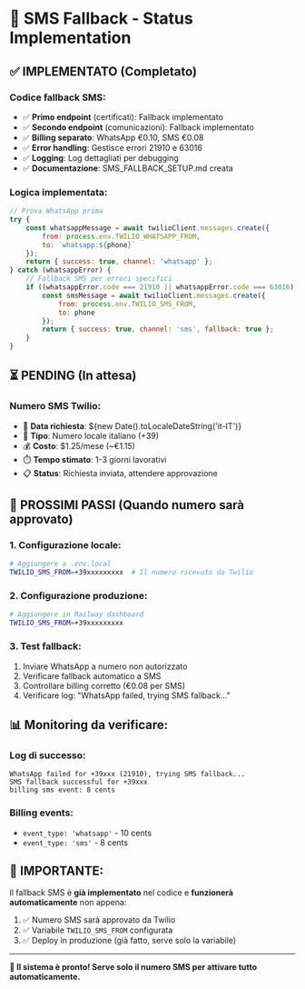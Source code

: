 # 📱 SMS Fallback - Status Implementation

## ✅ **IMPLEMENTATO (Completato)**

### **Codice fallback SMS:**
- ✅ **Primo endpoint** (certificati): Fallback implementato
- ✅ **Secondo endpoint** (comunicazioni): Fallback implementato  
- ✅ **Billing separato**: WhatsApp €0.10, SMS €0.08
- ✅ **Error handling**: Gestisce errori 21910 e 63016
- ✅ **Logging**: Log dettagliati per debugging
- ✅ **Documentazione**: SMS_FALLBACK_SETUP.md creata

### **Logica implementata:**
```javascript
// Prova WhatsApp prima
try {
    const whatsappMessage = await twilioClient.messages.create({
        from: process.env.TWILIO_WHATSAPP_FROM,
        to: `whatsapp:${phone}`
    });
    return { success: true, channel: 'whatsapp' };
} catch (whatsappError) {
    // Fallback SMS per errori specifici
    if ((whatsappError.code === 21910 || whatsappError.code === 63016) && process.env.TWILIO_SMS_FROM) {
        const smsMessage = await twilioClient.messages.create({
            from: process.env.TWILIO_SMS_FROM,
            to: phone
        });
        return { success: true, channel: 'sms', fallback: true };
    }
}
```

## ⏳ **PENDING (In attesa)**

### **Numero SMS Twilio:**
- 📅 **Data richiesta**: ${new Date().toLocaleDateString('it-IT')}
- 🏢 **Tipo**: Numero locale italiano (+39)
- 💰 **Costo**: $1.25/mese (~€1.15)
- ⏱️ **Tempo stimato**: 1-3 giorni lavorativi
- 📋 **Status**: Richiesta inviata, attendere approvazione

## 🔧 **PROSSIMI PASSI (Quando numero sarà approvato)**

### **1. Configurazione locale:**
```bash
# Aggiungere a .env.local
TWILIO_SMS_FROM=+39xxxxxxxxx  # Il numero ricevuto da Twilio
```

### **2. Configurazione produzione:**
```bash
# Aggiungere in Railway dashboard
TWILIO_SMS_FROM=+39xxxxxxxxx
```

### **3. Test fallback:**
1. Inviare WhatsApp a numero non autorizzato
2. Verificare fallback automatico a SMS
3. Controllare billing corretto (€0.08 per SMS)
4. Verificare log: "WhatsApp failed, trying SMS fallback..."

## 📊 **Monitoring da verificare:**

### **Log di successo:**
```
WhatsApp failed for +39xxx (21910), trying SMS fallback...
SMS fallback successful for +39xxx
billing sms event: 8 cents
```

### **Billing events:**
- `event_type: 'whatsapp'` - 10 cents
- `event_type: 'sms'` - 8 cents

## 🚨 **IMPORTANTE:**

Il fallback SMS è **già implementato** nel codice e **funzionerà automaticamente** non appena:
1. ✅ Numero SMS sarà approvato da Twilio
2. ✅ Variabile `TWILIO_SMS_FROM` configurata
3. ✅ Deploy in produzione (già fatto, serve solo la variabile)

---

**🎯 Il sistema è pronto! Serve solo il numero SMS per attivare tutto automaticamente.**

